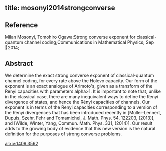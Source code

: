 title: mosonyi2014strongconverse
---


## Reference

Milan Mosonyi, Tomohiro Ogawa;Strong converse exponent for classical-quantum channel coding;Communications in Mathematical Physics; Sep 2014;

## Abstract 
  We determine the exact strong converse exponent of classical-quantum channel
coding, for every rate above the Holevo capacity. Our form of the exponent is
an exact analogue of Arimoto's, given as a transform of the Renyi capacities
with parameters alpha>1. It is important to note that, unlike in the classical
case, there are many inequivalent ways to define the Renyi divergence of
states, and hence the Rényi capacities of channels. Our exponent is in terms
of the Renyi capacities corresponding to a version of the Renyi divergences
that has been introduced recently in [Müller-Lennert, Dupuis, Szehr, Fehr and
Tomamichel, J. Math. Phys. 54, 122203, (2013)], and [Wilde, Winter, Yang,
Commun. Math. Phys. 331, (2014)]. Our result adds to the growing body of
evidence that this new version is the natural definition for the purposes of
strong converse problems.

    

[arxiv:1409.3562](https://arxiv.org/abs/1409.3562)
